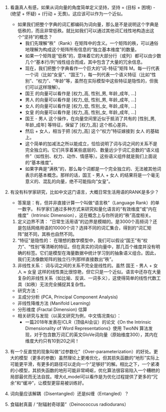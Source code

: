 1. 看蛊真人有感，如果从词向量的角度简单定义坚持，坚持 = (目标 + 困境) - (绝望 + 怀疑) + (行动 + 无畏)。这应该可以作为一个近似。
   - 如果我们把整个字典的词汇都编码为词向量，那么是不是说明这个字典是低秩的，而且非常低秩。就比如我们可以通过其他词汇线性地构造出这个“坚持”的概念？
     - 我们先理解“秩”（Rank）在矩阵中的含义。一个矩阵的秩，可以通俗地理解为构成这个矩阵所有信息的“独立基本维度”的数量。
     - 如果一个矩阵是“低秩”的，意味着它的大部分行（或列）都可以由少数几个“基本行/列”线性组合而成，其中包含了大量的冗余信息。
     - 现在，我们把整个字典看作一个巨大的“词-特征”矩阵 M。每一行代表一个词（比如“女皇”、“国王”），每一列代表一个语义特征（比如“性别”、“权力”、“年龄”等，虽然在实际模型中这些特征是隐性的，但我们可以这样理解）。
     - 国王 的向量可以看作是 [权力_高, 性别_男, 年龄_成年, ...]
     - 男人 的向量可以看作是 [权力_低, 性别_男, 年龄_成年, ...]
     - 女人 的向量可以看作是 [权力_低, 性别_女, 年龄_成年, ...]
     - 女皇 的向量可以看作是 [权力_高, 性别_女, 年龄_成年, ...]
     - 国王 - 男人 这个操作，在向量空间里近似于抵消了共有的 [性别_男, 年龄_成年] 等特征，保留了 [权力_高] 这个核心差异。
     - 然后 + 女人，相当于把 [权力_高] 这个“权力”特征嫁接到 女人 的基础上。
     - 这个简单的加减法之所以能成立，恰恰说明了词与词之间的关系不是完全独立的。它们共享着某些底层的、数量远少于词汇总数的“语义组件”（如性别、权力、动作、情感等）。这些语义组件就是我们上面说的“基本维度”。
     - 如果字典是“满秩”的，那么每个词都是一个完全独立的、无法被其他词表示的基本概念。那样的话，国王 - 男人 + 女人 的结果将是一个毫无意义的、混乱的向量，绝不可能指向“女皇”。

2. 有没有科学家研究，比如中文这门语言，大概日常生活用语的RANK是多少？
   - 答案是：有，但并非直接计算一个叫做“语言秩”（Language Rank）的单一数字。 科学家们通过多种方式来研究和量化语言的“有效维度”或“内在维度”（Intrinsic Dimension），这在概念上与你所说的“秩”高度相关。
   1. 定义边界不清： “日常生活用语”的边界是模糊的。是3000个高频词？还是包括网络用语的10000个词？选择不同的词汇集合，得到的“词汇矩阵”就不同，其秩也自然不同。
   2. “特征”是隐性的： 在理想的数学模型中，我们可以假设“国王”有“权力”、“性别”等清晰的特征。但在真实的词向量中，那几百个维度并没有明确的标签。它们是模型在海量数据中统计学习到的抽象语义组合。因此，我们无法像数矩阵的独立行/列那样直接数出“秩”。
   3. 非线性关系： 词与词之间的关系不完全是线性的。虽然 国王 - 男人 + 女人 ≈ 女皇 这样的线性类比很惊艳，但它只是一个近似。语言中还存在大量复杂的非线性关系（如比喻、反讽、一词多义），这使得简单的线性代数工具（如秩）无法完全捕捉其复杂性。
   -  研究方法：
     - 主成分分析 (PCA, Principal Component Analysis)
     - 非线性降维方法 (Manifold Learning)
     - 分形维度 (Fractal Dimension) 估算
   - 相关研究与发现（以英文研究为例，中文情况类似）：
     - 一篇2018年发表在ICLR（顶级AI会议）的论文《On the Intrinsic Dimensionality of Word Representations》使用 TwoNN 算法发现，对于包含数万词汇的英文GloVe词向量（原始维度300），其内在维度大约只有10到20之间！

3. 有一个反直觉的现象叫做“过参数化”（Over-parameterization）的好处。更大的模型（更多的参数）虽然理论上更难优化，但其损失函数的“地形”实际上可能更平滑，有更多的路径可以走向一个“足够好”的解。相比之下，一个紧凑的小模型，其损失函数的地形可能非常崎岖，优化算法很容易陷入一个糟糕的局部最优而无法自拔。增大d_model可以看作是为优化过程提供了更多的“冗余”和“缓冲”，让模型更容易被训练好。

4. 词向量应该解耦（Disentangled）还是纠缠（Entangled）？

5. 食辐射真菌 / “耐辐射奇球菌”（Deinococcus radiodurans）